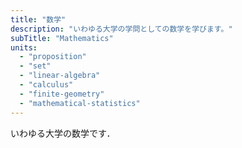 ```yaml
---
title: "数学"
description: "いわゆる大学の学問としての数学を学びます。"
subTitle: "Mathematics"
units:
  - "proposition"
  - "set"
  - "linear-algebra"
  - "calculus"
  - "finite-geometry"
  - "mathematical-statistics"
---
```


いわゆる大学の数学です．
